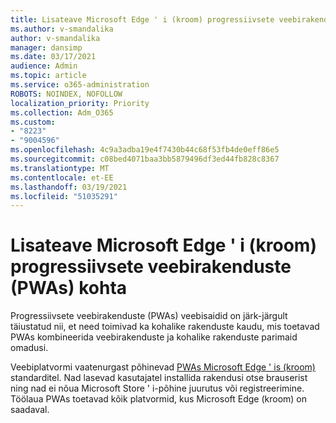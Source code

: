 ```yaml
---
title: Lisateave Microsoft Edge ' i (kroom) progressiivsete veebirakenduste (PWAs) kohta
ms.author: v-smandalika
author: v-smandalika
manager: dansimp
ms.date: 03/17/2021
audience: Admin
ms.topic: article
ms.service: o365-administration
ROBOTS: NOINDEX, NOFOLLOW
localization_priority: Priority
ms.collection: Adm_O365
ms.custom:
- "8223"
- "9004596"
ms.openlocfilehash: 4c9a3adba19e4f7430b44c68f53fb4de0eff86e5
ms.sourcegitcommit: c08bed4071baa3bb5879496df3ed44fb828c8367
ms.translationtype: MT
ms.contentlocale: et-EE
ms.lasthandoff: 03/19/2021
ms.locfileid: "51035291"
---
```

# <a name="learn-about-the-progressive-web-apps-pwas-on-microsoft-edge-chromium"></a>Lisateave Microsoft Edge ' i (kroom) progressiivsete veebirakenduste (PWAs) kohta

Progressiivsete veebirakenduste (PWAs) veebisaidid on järk-järgult täiustatud nii, et need toimivad ka kohalike rakenduste kaudu, mis toetavad PWAs kombineerida veebirakenduste ja kohalike rakenduste parimaid omadusi.

Veebiplatvormi vaatenurgast põhinevad [PWAs Microsoft Edge ' is (kroom)](https://docs.microsoft.com/microsoft-edge/progressive-web-apps-chromium/#pwas-on-microsoft-edge-chromium) standarditel. Nad lasevad kasutajatel installida rakendusi otse brauserist ning nad ei nõua Microsoft Store ' i-põhine juurutus või registreerimine. Töölaua PWAs toetavad kõik platvormid, kus Microsoft Edge (kroom) on saadaval.
